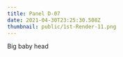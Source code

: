 ```yaml
---
title: Panel D-07
date: 2021-04-30T23:25:30.508Z
thumbnail: public/1st-Render-11.png
---
```

Big baby head